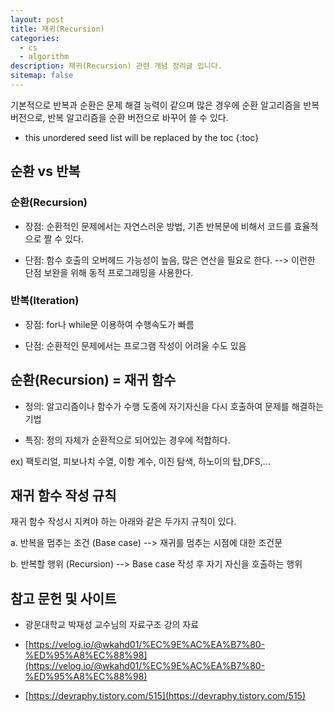 ```yaml
---
layout: post
title: 재귀(Recursion)
categories: 
  - cs
  - algorithm
description: 재귀(Recursion) 관련 개념 정리글 입니다.
sitemap: false
---
```


기본적으로 반복과 순환은 문제 해결 능력이 같으며 많은 경우에 순환 알고리즘을 반복버전으로, 반복 알고리즘을 순환 버전으로 바꾸어 쓸 수 있다.

* this unordered seed list will be replaced by the toc
{:toc}

## 순환 vs 반복

### 순환(Recursion)

- 장점: 순환적인 문제에서는 자연스러운 방법, 기존 반복문에 비해서 코드를 효율적으로 짤 수 있다.

- 단점: 함수 호출의 오버헤드 가능성이 높음, 많은 연산을 필요로 한다. --> 이런한 단점 보완을 위해 동적 프로그래밍을 사용한다.

### 반복(Iteration)

- 장점: for나 while문 이용하여 수행속도가 빠름

- 단점: 순환적인 문제에서는 프로그램 작성이 어려울 수도 있음


## 순환(Recursion) = 재귀 함수

- 정의: 알고리즘이나 함수가 수행 도중에 자기자신을 다시 호출하여 문제를 해결하는 기법

- 특징: 정의 자체가 순환적으로 되어있는 경우에 적합하다.

ex) 팩토리얼, 피보나치 수열, 이항 계수, 이진 탐색, 하노이의 탑,DFS,...


## 재귀 함수 작성 규칙

재귀 함수 작성시 지켜야 하는 아래와 같은 두가지 규칙이 있다.

a. 반복을 멈추는 조건 (Base case) --> 재귀를 멈추는 시점에 대한 조건문

b. 반복할 행위 (Recursion) --> Base case 작성 후 자기 자신을 호출하는 행위


## 참고 문헌 및 사이트

- 광운대학교 박재성 교수님의 자료구조 강의 자료

- [https://velog.io/@wkahd01/%EC%9E%AC%EA%B7%80-%ED%95%A8%EC%88%98](https://velog.io/@wkahd01/%EC%9E%AC%EA%B7%80-%ED%95%A8%EC%88%98)

- [https://devraphy.tistory.com/515](https://devraphy.tistory.com/515)
